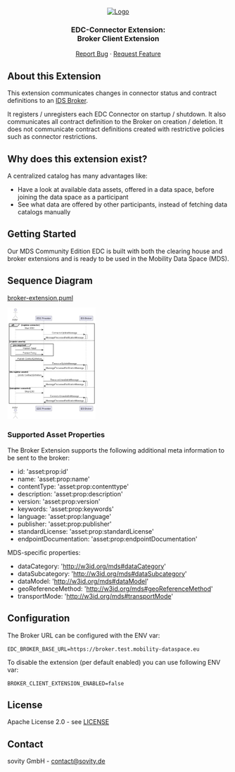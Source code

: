 <!-- PROJECT LOGO -->
<br />
<div align="center">
  <a href="https://github.com/sovity/edc-extensions">
    <img src="https://raw.githubusercontent.com/sovity/edc-ui/main/src/assets/images/sovity_logo.svg" alt="Logo" width="300">
  </a>

<h3 align="center">EDC-Connector Extension:<br />Broker Client Extension</h3>

  <p align="center">
    <a href="https://github.com/sovity/edc-extensions/issues/new?template=bug_report.md">Report Bug</a>
    ·
    <a href="https://github.com/sovity/edc-extensions/issues/new?template=feature_request.md">Request Feature</a>
  </p>
</div>

## About this Extension

This extension communicates changes in connector status and contract definitions to
an [IDS Broker](https://catalog.test.mobility-dataspace.eu/).

It registers / unregisters each EDC Connector on startup / shutdown. It also communicates all contract definition to the
Broker on creation / deletion. It does not communicate contract definitions created with restrictive policies such as
connector restrictions.

## Why does this extension exist?

A centralized catalog has many advantages like:

- Have a look at available data assets, offered in a data space, before joining the data space as a participant
- See what data are offered by other participants, instead of fetching data catalogs manually

## Getting Started

Our MDS Community Edition EDC is built with both the clearing house and broker extensions and is ready to
be used in the Mobility Data Space (MDS).

## Sequence Diagram

[broker-extension.puml](docs/broker-extension.puml)

<img src="./docs/broker-extension.png" alt="EDC IDS Broker Extension Sequence Diagram" width="200" />

### Supported Asset Properties

The Broker Extension supports the following additional meta information to be sent to the broker:

- id: 'asset:prop:id'
- name: 'asset:prop:name'
- contentType: 'asset:prop:contenttype'
- description: 'asset:prop:description'
- version: 'asset:prop:version'
- keywords: 'asset:prop:keywords'
- language: 'asset:prop:language'
- publisher: 'asset:prop:publisher'
- standardLicense: 'asset:prop:standardLicense'
- endpointDocumentation: 'asset:prop:endpointDocumentation'

MDS-specific properties:

- dataCategory: 'http://w3id.org/mds#dataCategory'
- dataSubcategory: 'http://w3id.org/mds#dataSubcategory'
- dataModel: 'http://w3id.org/mds#dataModel'
- geoReferenceMethod: 'http://w3id.org/mds#geoReferenceMethod'
- transportMode: 'http://w3id.org/mds#transportMode'

## Configuration

The Broker URL can be configured with the ENV var:

```dotenv
EDC_BROKER_BASE_URL=https://broker.test.mobility-dataspace.eu
```

To disable the extension (per default enabled) you can use following ENV var:

```
BROKER_CLIENT_EXTENSION_ENABLED=false
```

## License

Apache License 2.0 - see [LICENSE](../../LICENSE)

## Contact

sovity GmbH - contact@sovity.de
